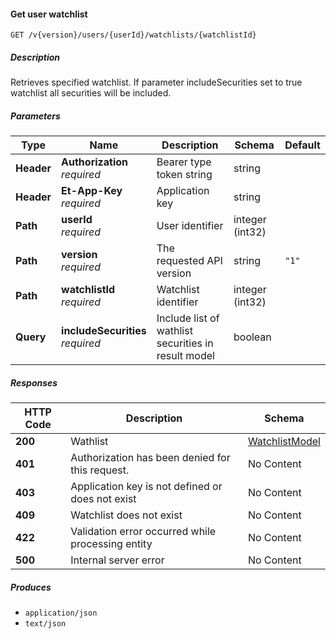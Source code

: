 
<a name="watchlists_getwatchlist"></a>
#### Get user watchlist
```
GET /v{version}/users/{userId}/watchlists/{watchlistId}
```


##### Description
Retrieves specified watchlist. If parameter includeSecurities set to true watchlist all securities will be included.


##### Parameters

|Type|Name|Description|Schema|Default|
|---|---|---|---|---|
|**Header**|**Authorization**  <br>*required*|Bearer type token string|string||
|**Header**|**Et-App-Key**  <br>*required*|Application key|string||
|**Path**|**userId**  <br>*required*|User identifier|integer (int32)||
|**Path**|**version**  <br>*required*|The requested API version|string|`"1"`|
|**Path**|**watchlistId**  <br>*required*|Watchlist identifier|integer (int32)||
|**Query**|**includeSecurities**  <br>*required*|Include list of wathlist securities in result model|boolean||


##### Responses

|HTTP Code|Description|Schema|
|---|---|---|
|**200**|Wathlist|[WatchlistModel](#watchlistmodel)|
|**401**|Authorization has been denied for this request.|No Content|
|**403**|Application key is not defined or does not exist|No Content|
|**409**|Watchlist does not exist|No Content|
|**422**|Validation error occurred while processing entity|No Content|
|**500**|Internal server error|No Content|


##### Produces

* `application/json`
* `text/json`



